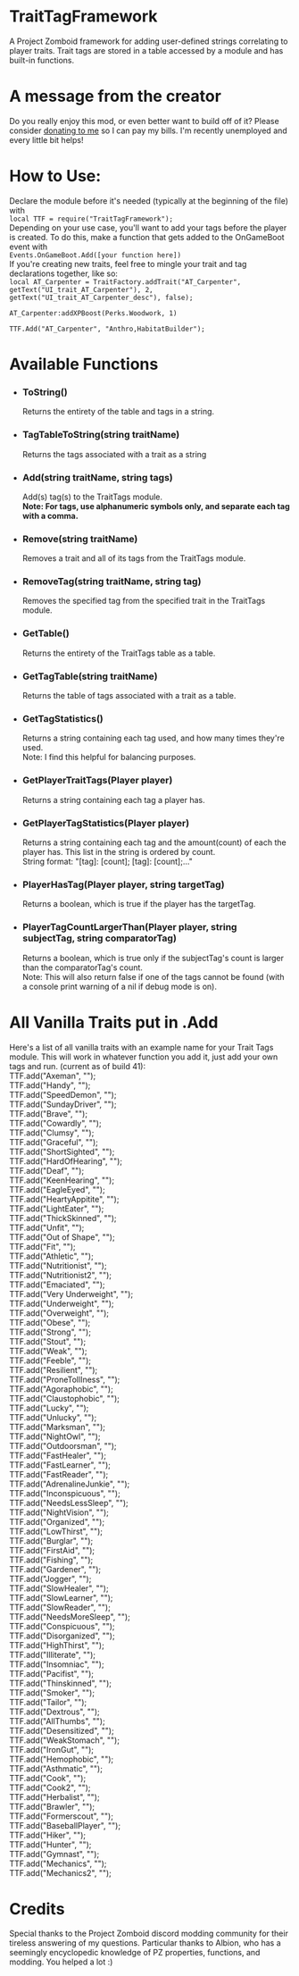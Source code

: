 # TraitTagFramework
A Project Zomboid framework for adding user-defined strings correlating to player traits. Trait tags are stored in a table accessed by a module and has built-in functions.
<h1>A message from the creator</h1>
Do you really enjoy this mod, or even better want to build off of it? Please consider <a href="https://ko-fi.com/badonnthedeer">donating to me</a> so I can pay my bills. I'm recently unemployed and every little bit helps!
<h1>How to Use:</h1>
Declare the module before it's needed (typically at the beginning of the file) with<br>
<code>local TTF = require("TraitTagFramework");</code><br>
Depending on your use case, you'll want to add your tags before the player is created. To do this, make a function that gets added to the OnGameBoot event with<br>
<code>Events.OnGameBoot.Add([your function here])</code><br>
If you're creating new traits, feel free to mingle  your trait and tag declarations together, like so:<br>
<code>local AT_Carpenter = TraitFactory.addTrait("AT_Carpenter", getText("UI_trait_AT_Carpenter"), 2, getText("UI_trait_AT_Carpenter_desc"), false);<br>
AT_Carpenter:addXPBoost(Perks.Woodwork, 1)<br>
TTF.Add("AT_Carpenter", "Anthro,HabitatBuilder");</code>
<h1>Available Functions</h1>
<ul>
<li><h3>ToString()</h3>
Returns the entirety of the table and tags in a string.</li>
<li><h3>TagTableToString(string traitName)</h3>
Returns the tags associated with a trait as a string</li>
<li><h3>Add(string traitName, string tags)</h3>
Add(s) tag(s) to the TraitTags module.<br>
<strong>Note: For tags, use alphanumeric symbols only, and separate each tag with a comma.</strong>
</li>
<li><h3>Remove(string traitName)</h3>
Removes a trait and all of its tags from the TraitTags module.
</li>
<li><h3>RemoveTag(string traitName, string tag)</h3>
Removes the specified tag from the specified trait in the TraitTags module.
</li>
<li><h3>GetTable()</h3>
Returns the entirety of the TraitTags table as a table.
</li>
<li><h3>GetTagTable(string traitName)</h3>
Returns the table of tags associated with a trait as a table.
</li>
<li><h3>GetTagStatistics()</h3>
Returns a string containing each tag used, and how many times they're used.<br>
Note: I find this helpful for balancing purposes.
</li>
<li><h3>GetPlayerTraitTags(Player player)</h3>
Returns a string containing each tag a player has.<br>
</li>
<li><h3>GetPlayerTagStatistics(Player player)</h3>
Returns a string containing each tag and the amount(count) of each the player has. This list in the string is ordered by count.<br>
String format: "[tag]: [count]; [tag]: [count];..."
</li>
<li><h3>PlayerHasTag(Player player, string targetTag)</h3>
Returns a boolean, which is true if the player has the targetTag.
</li>
<li><h3>PlayerTagCountLargerThan(Player player, string subjectTag, string comparatorTag)</h3>
Returns a boolean, which is true only if the subjectTag's count is larger than the comparatorTag's count.<br>
Note: This will also return false if one of the tags cannot be found (with a console print warning of a nil if debug mode is on).
</li>
</ul>
<h1>All Vanilla Traits put in .Add</h1>
Here's a list of all vanilla traits with an example name for your Trait Tags module. This will work in whatever function you add it,
just add your own tags and run. (current as of build 41):
<br>TTF.add("Axeman", "");
<br>TTF.add("Handy", "");
<br>TTF.add("SpeedDemon", "");
<br>TTF.add("SundayDriver", "");
<br>TTF.add("Brave", "");
<br>TTF.add("Cowardly", "");
<br>TTF.add("Clumsy", "");
<br>TTF.add("Graceful", "");
<br>TTF.add("ShortSighted", "");
<br>TTF.add("HardOfHearing", "");
<br>TTF.add("Deaf", "");
<br>TTF.add("KeenHearing", "");
<br>TTF.add("EagleEyed", "");
<br>TTF.add("HeartyAppitite", "");
<br>TTF.add("LightEater", "");
<br>TTF.add("ThickSkinned", "");
<br>TTF.add("Unfit", "");
<br>TTF.add("Out of Shape", "");
<br>TTF.add("Fit", "");
<br>TTF.add("Athletic", "");
<br>TTF.add("Nutritionist", "");
<br>TTF.add("Nutritionist2", "");
<br>TTF.add("Emaciated", "");
<br>TTF.add("Very Underweight", "");
<br>TTF.add("Underweight", "");
<br>TTF.add("Overweight", "");
<br>TTF.add("Obese", "");
<br>TTF.add("Strong", "");
<br>TTF.add("Stout", "");
<br>TTF.add("Weak", "");
<br>TTF.add("Feeble", "");
<br>TTF.add("Resilient", "");
<br>TTF.add("ProneToIllness", "");
<br>TTF.add("Agoraphobic", "");
<br>TTF.add("Claustophobic", "");
<br>TTF.add("Lucky", "");
<br>TTF.add("Unlucky", "");
<br>TTF.add("Marksman", "");
<br>TTF.add("NightOwl", "");
<br>TTF.add("Outdoorsman", "");
<br>TTF.add("FastHealer", "");
<br>TTF.add("FastLearner", "");
<br>TTF.add("FastReader", "");
<br>TTF.add("AdrenalineJunkie", "");
<br>TTF.add("Inconspicuous", "");
<br>TTF.add("NeedsLessSleep", "");
<br>TTF.add("NightVision", "");
<br>TTF.add("Organized", "");
<br>TTF.add("LowThirst", "");
<br>TTF.add("Burglar", "");
<br>TTF.add("FirstAid", "");
<br>TTF.add("Fishing", "");
<br>TTF.add("Gardener", "");
<br>TTF.add("Jogger", "");
<br>TTF.add("SlowHealer", "");
<br>TTF.add("SlowLearner", "");
<br>TTF.add("SlowReader", "");
<br>TTF.add("NeedsMoreSleep", "");
<br>TTF.add("Conspicuous", "");
<br>TTF.add("Disorganized", "");
<br>TTF.add("HighThirst", "");
<br>TTF.add("Illiterate", "");
<br>TTF.add("Insomniac", "");
<br>TTF.add("Pacifist", "");
<br>TTF.add("Thinskinned", "");
<br>TTF.add("Smoker", "");
<br>TTF.add("Tailor", "");
<br>TTF.add("Dextrous", "");
<br>TTF.add("AllThumbs", "");
<br>TTF.add("Desensitized", "");
<br>TTF.add("WeakStomach", "");
<br>TTF.add("IronGut", "");
<br>TTF.add("Hemophobic", "");
<br>TTF.add("Asthmatic", "");
<br>TTF.add("Cook", "");
<br>TTF.add("Cook2", "");
<br>TTF.add("Herbalist", "");
<br>TTF.add("Brawler", "");
<br>TTF.add("Formerscout", "");
<br>TTF.add("BaseballPlayer", "");
<br>TTF.add("Hiker", "");
<br>TTF.add("Hunter", "");
<br>TTF.add("Gymnast", "");
<br>TTF.add("Mechanics", "");
<br>TTF.add("Mechanics2", "");

<h1>Credits</h1>
Special thanks to the Project Zomboid discord modding community for their tireless answering of my questions. Particular thanks to Albion, who has a seemingly encyclopedic knowledge of PZ properties, functions, and modding. You helped a lot :)